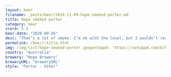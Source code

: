 ```yaml
---
layout: beer
filename: _posts/beer/2016-11-09-hope-smoked-porter.md
title: Hope smoked porter
category: beer
score: 5.5
beer-date: "2020-09-26"
desc: "That’s a lot of smoke. I’m ok with the level, but I wouldn’t recommend it"
permalink: /beer/:title.html
img: /img/list/hope-smoked-porter.jpeguntappd: "https://untappd.com/b/hope-brewery-smoked-porter/3362306"
country: "Australia"
brewery: "Hope Brewery"
breweryURL: "breweryURL"
style: "Porter - Other"
---
```

